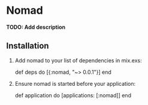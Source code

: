 # Nomad

**TODO: Add description**

## Installation

  1. Add nomad to your list of dependencies in mix.exs:

        def deps do
          [{:nomad, "~> 0.0.1"}]
        end

  2. Ensure nomad is started before your application:

        def application do
          [applications: [:nomad]]
        end
